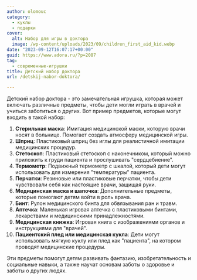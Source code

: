 ```yaml
---
author: olomouc
category:
  - куклы
  - подарки
cover:
  alt: Набор для игры в доктора
  image: /wp-content/uploads/2023/09/children_first_aid_kid.webp
date: "2023-09-12T16:07:17+00:00"
guid: https://www.adora.ru/?p=2087
tag:
  - современные-игрушки
title: Детский набор доктора
url: /detskij-nabor-doktora/

---
```

Детский набор доктора \- это замечательная игрушка, которая может включать различные предметы, чтобы дети могли играть в врачей и учиться заботиться о других. Вот пример предметов, которые могут входить в такой набор:

1. **Стерильная маска**: Имитация медицинской маски, которую врачи носят в больнице. Помогает создать атмосферу медицинской игры.
1. **Шприц**: Пластиковый шприц без иглы для реалистичной имитации медицинских процедур.
1. **Стетоскоп**: Пластиковый стетоскоп с наконечником, который можно приложить к груди пациента и прослушивать "сердцебиение".
1. **Термометр**: Подвижный термометр с шкалой, который дети могут использовать для измерения "температуры" пациента.
1. **Перчатки**: Резиновые или пластиковые перчатки, чтобы дети чувствовали себя как настоящие врачи, защищая руки.
1. **Медицинская маска и шапочка**: Дополнительные предметы, которые помогают детям войти в роль врача.
1. **Бинт**: Рулон медицинского бинта для обвязывания ран и травм.
1. **Аптечка**: Маленькая игровая аптечка с пластиковыми бинтами, лекарствами и медицинскими принадлежностями.
1. **Медицинская книжка**: Игровая книга с изображениями органов и инструкциями для "врачей".
1. **Пациентский плед или медицинская кукла**: Дети могут использовать мягкую куклу или плед как "пациента", на котором проводят медицинские процедуры.

Эти предметы помогут детям развивать фантазию, изобретательность и социальные навыки, а также научат основам заботы о здоровье и заботы о других людях.
